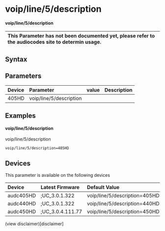 ﻿---
description: voip/line/5/description
search: false
---

# voip/line/5/description

#### voip/line/5/description


| This Parameter has not been documented yet, please refer to the audiocodes site to determin usage.  | 
| :--- |

## Syntax

## Parameters
|Device|Parameter|value|Description|
|:---|:---|:---|:---|
| 405HD | voip/line/5/description |  |  |

## Examples
#### voip/line/5/description

voip/line/5/description

```
voip/line/5/description=405HD
```

## Devices
This parameter is available on the following devices

| Device | Latest Firmware | Default Value |
|:---|:---|:---|
| audc405HD | ;UC_3.0.1.322 | voip/line/5/description=405HD 
| audc440HD | ;UC_3.0.1.322 | voip/line/5/description=440HD 
| audc450HD | ;UC_3.0.4.111.77 | voip/line/5/description=450HD 

(view disclaimer)[disclaimer]
